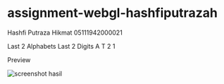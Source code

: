 # assignment-webgl-hashfiputrazah

Hashfi Putraza Hikmat
05111942000021

Last 2 Alphabets	Last 2 Digits
A T 2 1

Preview

![screenshot hasil](https://user-images.githubusercontent.com/74090466/191171187-8d677353-64aa-42cc-b516-65587649f8c2.png)
